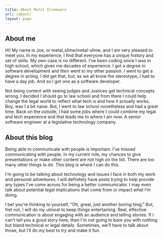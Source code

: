 ```yaml
---
title: About Metal Slimeware
url: /about/
layout: page
---
```


## About me

Hi! My name is Joe, or metal_slime/metal-slime, and I am very pleased to meet you. In my experience, I find that everyone has a unique history and set of skills. My own case is no different. I've been coding since I was in high school, which gives me decades of experience. I got a degree in software development and then went to my other passion. I went to get a degree in acting. I did get that, but, as we all know the stereotype, I had to have a day job. And so I got one as a software developer.

Not being content with seeing judges and Justices get technical concepts wrong, I decided I should go to law school and from there I could help change the legal world to reflect what tech is and how it actually works. Boy, was I a bit naive. But, I went to law school nonetheless and had a great time. Back on the outside, I had some jobs where I could combine my legal and tech experience and that leads me to where I am now. A senior software engineer at a legislative technology company.

## About this blog

Being able to communicate with people is important. I've missed communicating with people. In my current role, my chances to give presentations or make other content are not high on the list. There are too many other things to do. This blog is where I can do this.

I'm going to be talking about technology and issues I face in both my work and personal adventures. I will definitely have posts trying to help provide any types I've come across for being a better communicator. I may even talk about potential legal implications that come from or impact what I’m doing.

I bet you're thinking to yourself, "Oh, great, just another boring blog." But, fret not, I will do my utmost to keep things entertaining. Real, effective communication is about engaging with an audience and telling stories. If I can't tell you a good story here, then I'm not going to bore you with nothing but bland technical or legal details. Sometimes, we'll have to talk about those, but I'll do my best to try and make it fun.
